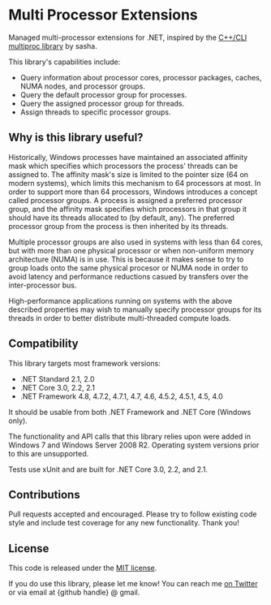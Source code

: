 # Multi Processor Extensions

Managed multi-processor extensions for .NET, inspired by the [C++/CLI multiproc library](http://blogs.microsoft.co.il/sasha/2009/07/25/net-support-for-more-than-64-processors/) by sasha.

This library's capabilities include:

* Query information about processor cores, processor packages, caches, NUMA nodes, and processor groups.
* Query the default processor group for processes.
* Query the assigned processor group for threads.
* Assign threads to specific processor groups.

## Why is this library useful?

Historically, Windows processes have maintained an associated affinity mask which specifies which processors the process' threads can be assigned to. The affinity mask's size is limited to the pointer size (64 on modern systems), which limits this mechanism to 64 processors at most. In order to support more than 64 processors, Windows introduces a concept called processor groups. A process is assigned a preferred processor group, and the affinity mask specifies which processors in that group it should have its threads allocated to (by default, any). The preferred processor group from the process is then inherited by its threads.

Multiple processor groups are also used in systems with less than 64 cores, but with more than one physical processor or when non-uniform memory architecture (NUMA) is in use. This is because it makes sense to try to group loads onto the same physical procesor or NUMA node in order to avoid latency and performance reductions casued by transfers over the inter-processor bus.

High-performance applications running on systems with the above described properties may wish to manually specify processor groups for its threads in order to better distribute multi-threaded compute loads.

## Compatibility

This library targets most framework versions:

* .NET Standard 2.1, 2.0
* .NET Core 3.0, 2.2, 2.1
* .NET Framework 4.8, 4.7.2, 4.7.1, 4.7, 4.6, 4.5.2, 4.5.1, 4.5, 4.0

It should be usable from both .NET Framework and .NET Core (Windows only).

The functionality and API calls that this library relies upon were added in Windows 7 and Windows Server 2008 R2. Operating system versions prior to this are unsupported.

Tests use xUnit and are built for .NET Core 3.0, 2.2, and 2.1.

## Contributions

Pull requests accepted and encouraged. Please try to follow existing code style and include test coverage for any new functionality. Thank you!

## License

This code is released under the [MIT license](LICENSE.md).

If you do use this library, please let me know! You can reach me [on Twitter](https://twitter.com/gsuberland) or via email at {github handle} @ gmail.
